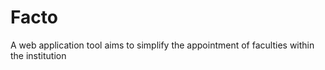 # Facto
A web application tool aims to simplify the appointment of faculties within the institution
